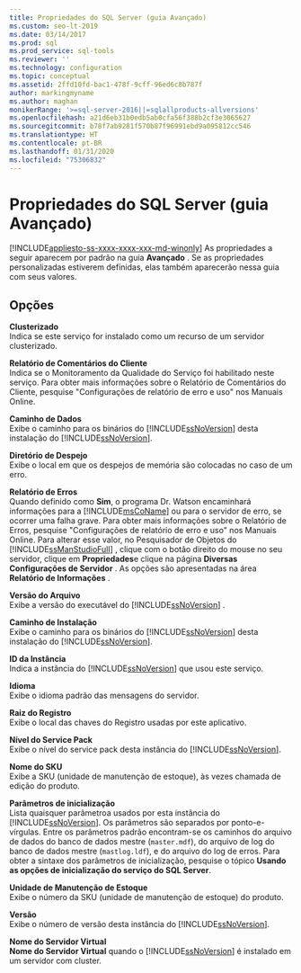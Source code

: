 ```yaml
---
title: Propriedades do SQL Server (guia Avançado)
ms.custom: seo-lt-2019
ms.date: 03/14/2017
ms.prod: sql
ms.prod_service: sql-tools
ms.reviewer: ''
ms.technology: configuration
ms.topic: conceptual
ms.assetid: 2ffd10fd-bac1-478f-9cff-96ed6c8b787f
author: markingmyname
ms.author: maghan
monikerRange: '>=sql-server-2016||=sqlallproducts-allversions'
ms.openlocfilehash: a21d6eb31b0edb5ab0cfa56f388b2cf3e3065627
ms.sourcegitcommit: b78f7ab9281f570b87f96991ebd9a095812cc546
ms.translationtype: HT
ms.contentlocale: pt-BR
ms.lasthandoff: 01/31/2020
ms.locfileid: "75306832"
---
```

# <a name="sql-server-properties-advanced-tab"></a>Propriedades do SQL Server (guia Avançado)
[!INCLUDE[appliesto-ss-xxxx-xxxx-xxx-md-winonly](../../includes/appliesto-ss-xxxx-xxxx-xxx-md-winonly.md)]
  As propriedades a seguir aparecem por padrão na guia **Avançado** . Se as propriedades personalizadas estiverem definidas, elas também aparecerão nessa guia com seus valores.  
  
## <a name="options"></a>Opções  
 **Clusterizado**  
 Indica se este serviço for instalado como um recurso de um servidor clusterizado.  
  
 **Relatório de Comentários do Cliente**  
 Indica se o Monitoramento da Qualidade do Serviço foi habilitado neste serviço. Para obter mais informações sobre o Relatório de Comentários do Cliente, pesquise "Configurações de relatório de erro e uso" nos Manuais Online.  
  
 **Caminho de Dados**  
 Exibe o caminho para os binários do [!INCLUDE[ssNoVersion](../../includes/ssnoversion-md.md)] desta instalação do [!INCLUDE[ssNoVersion](../../includes/ssnoversion-md.md)].  
  
 **Diretório de Despejo**  
 Exibe o local em que os despejos de memória são colocadas no caso de um erro.  
  
 **Relatório de Erros**  
 Quando definido como **Sim**, o programa Dr. Watson encaminhará informações para a [!INCLUDE[msCoName](../../includes/msconame-md.md)] ou para o servidor de erro, se ocorrer uma falha grave. Para obter mais informações sobre o Relatório de Erros, pesquise "Configurações de relatório de erro e uso" nos Manuais Online. Para alterar esse valor, no Pesquisador de Objetos do [!INCLUDE[ssManStudioFull](../../includes/ssmanstudiofull-md.md)] , clique com o botão direito do mouse no seu servidor, clique em **Propriedades**e clique na página **Diversas Configurações de Servidor** . As opções são apresentadas na área **Relatório de Informações** .  
  
 **Versão do Arquivo**  
 Exibe a versão do executável do [!INCLUDE[ssNoVersion](../../includes/ssnoversion-md.md)] .  
  
 **Caminho de Instalação**  
 Exibe o caminho para os binários do [!INCLUDE[ssNoVersion](../../includes/ssnoversion-md.md)] desta instalação do [!INCLUDE[ssNoVersion](../../includes/ssnoversion-md.md)].  
  
 **ID da Instância**  
 Indica a instância do [!INCLUDE[ssNoVersion](../../includes/ssnoversion-md.md)] que usou este serviço.  
  
 **Idioma**  
 Exibe o idioma padrão das mensagens do servidor.  
  
 **Raiz do Registro**  
 Exibe o local das chaves do Registro usadas por este aplicativo.  
  
 **Nível do Service Pack**  
 Exibe o nível do service pack desta instância do [!INCLUDE[ssNoVersion](../../includes/ssnoversion-md.md)].  
  
 **Nome do SKU**  
 Exibe a SKU (unidade de manutenção de estoque), às vezes chamada de edição do produto.  
  
 **Parâmetros de inicialização**  
 Lista quaisquer parâmetroa usados por esta instância do [!INCLUDE[ssNoVersion](../../includes/ssnoversion-md.md)]. Os parâmetros são separados por ponto-e-vírgulas. Entre os parâmetros padrão encontram-se os caminhos do arquivo de dados do banco de dados mestre (`master.mdf`), do arquivo de log do banco de dados mestre (`mastlog.ldf`), e do arquivo do log de erros. Para obter a sintaxe dos parâmetros de inicialização, pesquise o tópico **Usando as opções de inicialização do serviço do SQL Server**.  
  
 **Unidade de Manutenção de Estoque**  
 Exibe o número da SKU (unidade de manutenção de estoque) do produto.  
  
 **Versão**  
 Exibe o número de versão desta instância do [!INCLUDE[ssNoVersion](../../includes/ssnoversion-md.md)].  
  
 **Nome do Servidor Virtual**  
 **Nome do Servidor Virtual** quando o [!INCLUDE[ssNoVersion](../../includes/ssnoversion-md.md)] é instalado em um servidor com cluster.  
  
  
